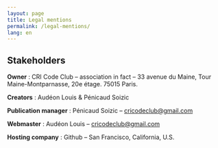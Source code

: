 ```yaml
---
layout: page
title: Legal mentions
permalink: /legal-mentions/
lang: en
---
```


## Stakeholders


**Owner** : CRI Code Club – association in fact – 33 avenue du Maine, Tour Maine-Montparnasse, 20e étage. 75015 Paris.

**Creators**  : Audéon Louis & Pénicaud Soizic

**Publication manager** : Pénicaud Soizic – cricodeclub@gmail.com

**Webmaster** : Audéon Louis – cricodeclub@gmail.com

**Hosting company** : Github – San Francisco, California, U.S.
